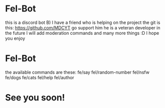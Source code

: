 # Fel-Bot
this is a discord bot B)
I have a friend who is helping on the project
the git is this:
https://github.com/MDCYT
go support him he is a veteran developer
in the future I will add moderation commands
and many more things :D I hope you enjoy
# Fel-Bot
the available commands are these:
fe/say
fel/random-number
fel/nsfw
fe/dogs
fe/cats
fel/help
fel/author
# See you soon!
